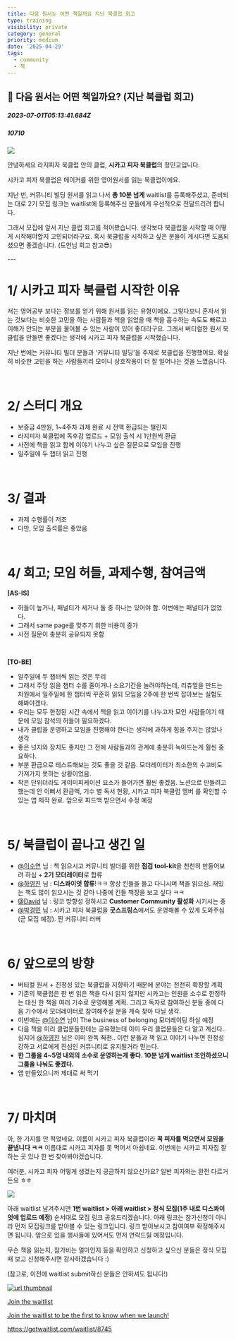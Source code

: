 ```yaml
---
title: 다음 원서는 어떤 책일까요 지난 북클럽 회고
type: training
visibility: private
category: general
priority: medium
date: '2025-04-29'
tags:
  - community
  - 책
---
```

## 🍕 다음 원서는 어떤 책일까요? (지난 북클럽 회고)
##### 2023-07-01T05:13:41.684Z
##### 10710

<p><img src="https://media.disquiet.io/images/makerlog/51491db477c49ec8eac07189d61c07c442b91f0989df6cc01d08440a24720f01"></p><p>안녕하세요 라지피자 북클럽 안의 클럽, <strong>시카고 피자 북클럽</strong>의 정민교입니다.</p><p>시카고 피자 북클럽은 메이커를 위한 영어원서를 읽는 북클럽이에요.</p><p>지난 번, 커뮤니티 빌딩 원서를 읽고 나서 <strong>총 10분 넘게</strong> waitlist를 등록해주셨고, 준비되는 대로 2기 모집 링크는 waitlist에 등록해주신 분들에게 우선적으로 전달드리려 합니다.</p><p>그래서 모집에 앞서 지난 클럽 회고를 적어봤습니다. 생각보다 북클럽을 시작할 때 어떻게 시작해야할지 고민되더라구요. 혹시 북클럽을 시작하고 싶은 분들이 계시다면 도움되셨으면 좋겠습니다. (도언님 회고 참고😎)</p><p>---</p><h1>1/ 시카고 피자 북클럽 시작한 이유</h1><p>저는 영어공부 보다는 정보를 얻기 위해 원서를 읽는 유형이에요. 그렇다보니 혼자서 읽는 것보다는 비슷한 고민을 하는 사람들과 책을 읽었을 때 책을 흡수하는 속도도 빠르고 이해가 안되는 부분을 물어볼 수 있는 사람이 있어 좋더라구요. 그래서 버티컬한 원서 북클럽을 만들면 좋겠다는 생각에 시카고 피자 북클럽을 시작했습니다.</p><p>지난 번에는 커뮤니티 빌더 분들과 '커뮤니티 빌딩'을 주제로 북클럽을 진행했어요. 확실히 비슷한 고민을 하는 사람들끼리 모이니 상호작용이 더 잘 일어나는 것을 느꼈습니다.</p><p><br></p><h1>2/ 스터디 개요</h1><ul><li>보증금 4만원, 1~4주차 과제 완료 시 전액 환급되는 챌린지</li><li>라지피자 북클럽에 독후감 업로드 + 모임 출석 시 1만원씩 환급</li><li>사전에 책을 읽고 함께 이야기 나누고 싶은 질문으로 모임을 진행</li><li>일주일에 두 챕터 읽고 진행</li></ul><p><br></p><h1>3/ 결과</h1><ul><li>과제 수행률이 저조</li><li>다만, 모임 출석률은 좋았음</li></ul><p><br></p><h1>4/ 회고; 모임 허들, 과제수행, 참여금액</h1><p><strong>[AS-IS]</strong></p><ul><li>허들이 높거나, 패널티가 세거나 둘 중 하나는 있어야 함. 이번에는 패널티가 없었다.</li><li>그래서 same page를 맞추기 위한 비용이 증가</li><li>사전 질문이 충분히 공유되지 못함</li></ul><p><br></p><p><strong>[TO-BE]</strong></p><ul><li>일주일에 두 챕터씩 읽는 것은 무리</li><li>그래서 주당 읽을 챕터 수를 줄이거나 소요기간을 늘려야하는데, 리츄얼을 만드는 차원에서 일주일에 한 챕터씩 꾸준히 읽되 모임을 2주에 한 번씩 잡아보는 실험도 해봐야겠다.</li><li>우리는 모두 한정된 시간 속에서 책을 읽고 이야기를 나누고자 모인 사람들이기 때문에 모임 참석의 허들이 필요하겠다.</li><li>내가 클럽을 운영하고 모임을 진행해야 한다는 생각에 과하게 힘을 주지는 않았나 생각</li><li>좋은 넛지와 장치도 좋지만 그 전에 사람들과의 관계에 충분히 녹아드는게 훨씬 중요하다.</li><li>부분 환급으로 테스트해보는 것도 좋을 것 같음. 모더레이터가 최소한의 수고비도 가져가지 못하는 상황이었음.</li><li>작은 단위더라도 게이미피케이션 요소가 들어가면 훨씬 좋겠음. 노션으로 만들려고 했는데 안 이뻐서 환급액, 기수 별 독서 현황, 시카고 피자 북클럽 멤버 를 확인할 수 있는 앱 제작 완료. 앞으로 피드백 받으면서 수정 예정</li></ul><p><br></p><h1>5/ 북클럽이 끝나고 생긴 일</h1><ul><li><a href="/@celine_" rel="noopener noreferrer" target="_blank">@이수연</a> 님 : 책 읽으시고 커뮤니티 빌더를 위한 <strong>점검 tool-kit</strong>을 천천히 만들어보려 하심 + <strong>2기 모더레이터</strong>로 합류</li><li><a href="/@makeryoung" rel="noopener noreferrer" target="_blank">@하영진</a> 님 : <strong>디스콰이엇 합류</strong>!ㅋㅋ 항상 킨들을 들고 다니시며 책을 읽으심. 재밌는 책도 많이 읽으시는 것 같아 나중에 킨들 책장을 보고 싶다 ㅋㅋ</li><li><a href="/@davidbang1t" rel="noopener noreferrer" target="_blank">@David</a> 님 : 링코 방향성 정하시고 <strong>Customer Community 활성화</strong> 시키시는 중</li><li><a href="/@qkrrudals456" rel="noopener noreferrer" target="_blank">@박경민</a> 님 : 시카고 피자 북클럽을 <strong>굿스프링스</strong>에서도 운영해볼 수 있게 도와주심(곧 모집 예정). 찐 커뮤니티 러버</li></ul><p><br></p><h1>6/ 앞으로의 방향</h1><ul><li>버티컬 원서 + 진정성 있는 북클럽을 지향하기 때문에 분야는 천천히 확장할 계획</li><li>기존의 북클럽은 한 번 읽은 책을 다시 읽지 않지만 시카고는 인원을 소수로 한정하는 대신 한 책을 여러 기수로 운영해볼 계획. 그리고 독자로 참여하신 분들 중에 다음 기수에서 모더레이터로 참여해주실 분을 계속 찾아 다닐 생각.</li><li>이번에는 <a href="/@celine_" rel="noopener noreferrer" target="_blank">@이수연</a> 님이 The business of belonging 모더레이팅 하실 예정</li><li>다음 책을 미리 클럽분들한테는 공유했는데 이미 우리 클럽분들은 다 알고 계신다.. 심지어 <a href="/@makeryoung" rel="noopener noreferrer" target="_blank">@하영진</a> 님은 이미 완독 <s>직전</s>.. 이런 분들과 책 읽고 이야기 나누면 진정성 강하고 서로에게 진심인 커뮤니티로 유지될거라 믿는다.</li><li><strong>한 그룹을 4~5명 내외의 소수로 운영하는게 좋다. 10분 넘게 waitlist 조인하셨으니 그룹을 나눠도 좋겠다.</strong></li><li>앱 만들었으니까 제대로 써 먹기</li></ul><p><br></p><h1>7/ 마치며</h1><p>아, 한 가지를 안 적었네요. 이름이 시카고 피자 북클럽이라 <strong>꼭 피자를 먹으면서 모임을 끝냅니다 ㅋㅋ</strong> 이름대로 시카고 피자를 못 먹어서 아쉽네요. 이번에는 시카고 피자집 잘하는 곳 있나 한 번 찾아봐야겠습니다.</p><p>여러분, 시카고 피자 어떻게 생겼는지 궁금하지 않으신가요? 일반 피자와는 완전 다르거든요 ㅎㅎ</p><p><img src="https://media.disquiet.io/images/makerlog/7f4214aca080169282dff8b1c39ce866c5b078c860ac00ad965c05335478ea8f"></p><p>아래 waitlist 남겨주시면 <strong>1번 waitlist &gt; 아래 waitlist &gt; 정식 모집(1주 내로 디스콰이엇에 업로드 예정)</strong> 순서대로 모집 링크 공유드리겠습니다. 아래 링크는 참가신청이 아니라 먼저 모집링크를 받아볼 수 있는 링크입니다. 링크 받아보시고 참여여부 확정해주시면 됩니다. 앞으로 있을 행사들에 있어서도 먼저 연락드릴 예정입니다.</p><p>무슨 책을 읽는지, 참가비는 얼마인지 등을 확인하고 신청하고 싶으신 분들은 정식 모집 때 보고 신청해주시면 감사하겠습니다 :)</p><p>(참고로, 이전에 waitlist submit하신 분들은 안하셔도 됩니다!)</p><div class="bookmark" contenteditable="false" data="{&quot;metadata&quot;:{&quot;title&quot;:&quot;Join the waitlist&quot;,&quot;description&quot;:&quot;Join the waitlist to be the first to know when we launch!&quot;,&quot;language&quot;:&quot;en&quot;,&quot;url&quot;:&quot;https://getwaitlist.com/waitlist/[id]&quot;,&quot;provider&quot;:&quot;getwaitlist&quot;,&quot;robots&quot;:[&quot;index&quot;,&quot;follow&quot;],&quot;image&quot;:&quot;https://waitlist-image-bucket.s3.us-east-2.amazonaws.com/off-platform-assets/waitlist_banner.png&quot;,&quot;icon&quot;:&quot;https://getwaitlist.com/favicon.ico&quot;},&quot;imgUrl&quot;:&quot;https://waitlist-image-bucket.s3.us-east-2.amazonaws.com/off-platform-assets/waitlist_banner.png&quot;,&quot;url&quot;:&quot;https://getwaitlist.com/waitlist/8745&quot;}"><a href="https://getwaitlist.com/waitlist/8745" target="_blank" rel="noreferrer" class="sc-gQSkpc dlHrbq"><img src="https://waitlist-image-bucket.s3.us-east-2.amazonaws.com/off-platform-assets/waitlist_banner.png" class="meta-image" alt="url thumbnail" referrerpolicy="no-referrer"><div class="meta-info"><p class="meta-title">Join the waitlist</p><p class="meta-description">Join the waitlist to be the first to know when we launch!</p><p class="meta-url">https://getwaitlist.com/waitlist/8745</p></div></a></div><p><br></p>

